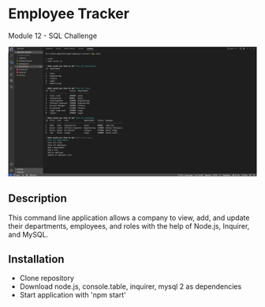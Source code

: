 # Employee Tracker
Module 12 - SQL Challenge

![Employee Tracker](employee-tracker.png)

## Description
This command line application allows a company to view, add, and update their departments, employees, and roles with the help of Node.js, Inquirer, and MySQL.

 ## Installation
 - Clone repository
 - Download node.js, console.table, inquirer, mysql 2 as dependencies
 - Start application with 'npm start'